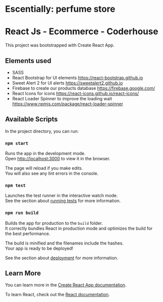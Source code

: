 # Escentially: perfume store
# React Js - Ecommerce - Coderhouse

This project was bootstrapped with Create React App.

## Elements used

- SASS
- React Bootstrap for UI elements
    https://react-bootstrap.github.io
- Sweet Alert 2 for UI alerts
    https://sweetalert2.github.io
- Firebase to create our products database
    https://firebase.google.com/
- React Icons for icons
    https://react-icons.github.io/react-icons/
- React Loader Spinner to improve the loading wait
    https://www.npmjs.com/package/react-loader-spinner


## Available Scripts

In the project directory, you can run:

### `npm start`

Runs the app in the development mode.\
Open [http://localhost:3000](http://localhost:3000) to view it in the browser.

The page will reload if you make edits.\
You will also see any lint errors in the console.

### `npm test`

Launches the test runner in the interactive watch mode.\
See the section about [running tests](https://facebook.github.io/create-react-app/docs/running-tests) for more information.

### `npm run build`

Builds the app for production to the `build` folder.\
It correctly bundles React in production mode and optimizes the build for the best performance.

The build is minified and the filenames include the hashes.\
Your app is ready to be deployed!

See the section about [deployment](https://facebook.github.io/create-react-app/docs/deployment) for more information.



## Learn More

You can learn more in the [Create React App documentation](https://facebook.github.io/create-react-app/docs/getting-started).

To learn React, check out the [React documentation](https://reactjs.org/).

